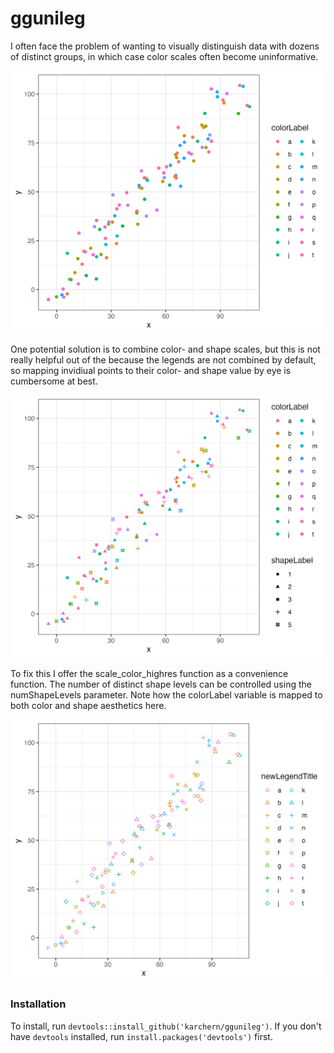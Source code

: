 # ggunileg


I often face the problem of wanting to visually distinguish data with dozens of distinct groups, in which case color scales
often become uninformative.

![This is a bad plot: There is too many colors](vignettes/man/bad_plot.png)

One potential solution is to combine color- and shape scales, but this is not really helpful out of the
because the legends are not combined by default, so mapping invidiual points to their
color- and shape value by eye is cumbersome at best.


![This is a little better, but still bad since the legend is not merged](vignettes/man/still_bad_plot.png)

To fix this I offer the scale_color_highres function as a convenience function.
The number of distinct shape levels can be controlled using the numShapeLevels parameter.
Note how the colorLabel variable is mapped to  both color and shape aesthetics here.

![This is good! :)](vignettes/man/better_plot.png)


### Installation

To install, run `devtools::install_github('karchern/ggunileg')`. If you don't have `devtools` installed, run `install.packages('devtools')` first.
